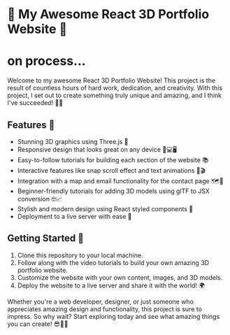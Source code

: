 # 🚀 My Awesome React 3D Portfolio Website 🎨
# on process...

Welcome to my awesome React 3D Portfolio Website! This project is the result of countless hours of hard work, dedication, and creativity. With this project, I set out to create something truly unique and amazing, and I think I've succeeded! 💪🎉

## Features 🌟
- Stunning 3D graphics using Three.js 🌈
- Responsive design that looks great on any device 📱💻🖥️
- Easy-to-follow tutorials for building each section of the website 📚
- Interactive features like snap scroll effect and text animations 🎥🎬
- Integration with a map and email functionality for the contact page 🗺️📧
- Beginner-friendly tutorials for adding 3D models using glTF to JSX conversion 🤓📈
- Stylish and modern design using React styled components 💅
- Deployment to a live server with ease 🚀

## Getting Started 🎉
1. Clone this repository to your local machine.
2. Follow along with the video tutorials to build your own amazing 3D portfolio website.
3. Customize the website with your own content, images, and 3D models.
4. Deploy the website to a live server and share it with the world! 🌍

Whether you're a web developer, designer, or just someone who appreciates amazing design and functionality, this project is sure to impress. So why wait? Start exploring today and see what amazing things you can create! 😎👨‍💻
